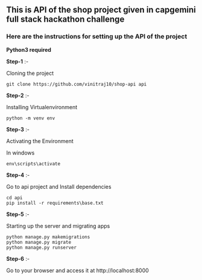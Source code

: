 ## This is API of the shop project given in capgemini full stack hackathon challenge

### Here are the instructions for setting up the API of the project

<strong>Python3 required</strong>

**Step-1** :- <p>Cloning the project</p>

```
git clone https://github.com/vinitraj10/shop-api api

```
**Step-2** :- <p>Installing Virtualenvironment</p>

```
python -m venv env
```

**Step-3** :- <p>Activating the Environment</p>
In windows
```
env\scripts\activate
```
**Step-4** :- <p>Go to api project and Install dependencies</p>

```
cd api
pip install -r requirements\base.txt
```
**Step-5** :- <p>Starting up the server and migrating apps</p>

```
python manage.py makemigrations
python manage.py migrate
python manage.py runserver
```

**Step-6** :- <p>Go to your browser and access it at http://localhost:8000</p>
